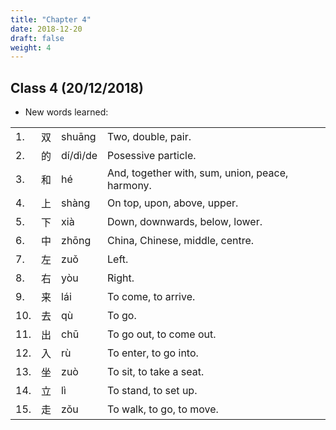 ```yaml
---
title: "Chapter 4"
date: 2018-12-20
draft: false
weight: 4
---
```


## Class 4 (20/12/2018)

- New words learned:

|     |      |            |                |
|-----|------|------------|----------------|
| 1.  | 双   | shuāng     | Two, double, pair.  |
| 2.  | 的   | dí/dì/de | Posessive particle.  |
| 3.  | 和   | hé       | And, together with, sum, union, peace, harmony.  |
| 4.  | 上   | shàng    | On top, upon, above, upper.  |
| 5.  | 下   | xià      | Down, downwards, below, lower. |
| 6.  | 中   | zhōng    | China, Chinese, middle, centre. |
| 7.  | 左   | zuǒ      | Left.                    |
| 8.  | 右   | yòu      | Right.                   |
| 9.  | 来   | lái      | To come, to arrive.      |
| 10. | 去   | qù       | To go.                   |
| 11. | 出   | chū      | To go out, to come out.  |
| 12. | 入   | rù       | To enter, to go into.    |
| 13. | 坐   | zuò      | To sit, to take a seat.  |
| 14. | 立   | lì       | To stand, to set up.     |
| 15. | 走   | zǒu      | To walk, to go, to move. |



